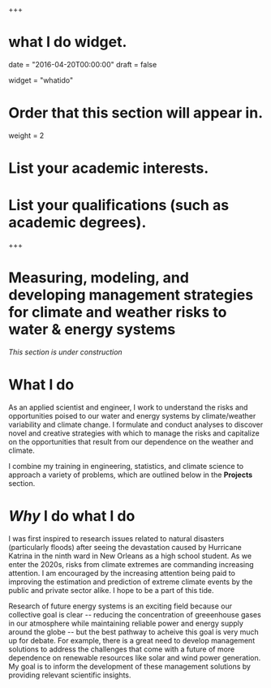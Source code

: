 +++
# what I do widget.

date = "2016-04-20T00:00:00"
draft = false

widget = "whatido"

# Order that this section will appear in.
weight = 2

# List your academic interests.

# List your qualifications (such as academic degrees).
 
+++
# Measuring, modeling, and developing management strategies for climate and weather risks to water & energy systems

*This section is under construction*

# What I do
As an applied scientist and engineer, I work to understand the risks and opportunities poised to our water and energy systems by climate/weather variability and climate change.
I formulate and conduct analyses to discover novel and creative strategies with which to manage the risks and capitalize on the opportunities that result from our dependence on the weather and climate.

I combine my training in engineering, statistics, and climate science to approach a variety of problems, which are outlined below in the **Projects** section.

# *Why* I do what I do
I was first inspired to research issues related to natural disasters (particularly floods) after seeing the devastation caused by Hurricane Katrina in the ninth ward in New Orleans as a high school student.
As we enter the 2020s, risks from climate extremes are commanding increasing attention.
I am encouraged by the increasing attention being paid to improving the estimation and prediction of extreme climate events by the public and private sector alike. I hope to be a part of this tide.

Research of future energy systems is an exciting field because our collective goal is clear -- reducing the concentration of greeenhouse gases in our atmosphere while maintaining reliable power and energy supply around the globe -- but the best pathway to acheive this goal is very much up for debate.
For example, there is a great need to develop management solutions to address the challenges that come with a future of more dependence on renewable resources like solar and wind power generation.
My goal is to inform the development of these management solutions by providing relevant scientific insights.